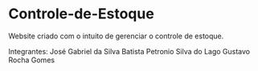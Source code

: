 # Controle-de-Estoque
Website criado com o intuito de gerenciar o controle de estoque.

Integrantes:
José Gabriel da Silva Batista
Petronio Silva do Lago
Gustavo Rocha Gomes
